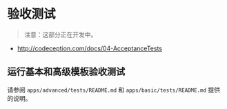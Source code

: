 验收测试
================

> 注意：这部分正在开发中。

- http://codeception.com/docs/04-AcceptanceTests

运行基本和高级模板验收测试
----------------------------------------------------

请参阅 `apps/advanced/tests/README.md` 和 `apps/basic/tests/README.md` 提供的说明。 
